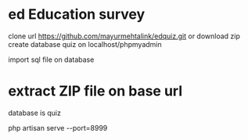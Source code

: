 # ed Education survey

clone url  https://github.com/mayurmehtalink/edquiz.git or download zip
create database quiz on localhost/phpmyadmin 

import sql file on database

# extract ZIP file on base url
database is quiz

php artisan serve --port=8999
